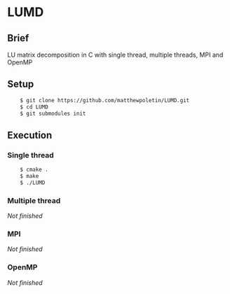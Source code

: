 # LUMD

## Brief
LU matrix decomposition in C with single thread, multiple threads, MPI and OpenMP

## Setup
```bash
    $ git clone https://github.com/matthewpoletin/LUMD.git
    $ cd LUMD
    $ git submodules init
```

## Execution
### Single thread
```bash
    $ cmake .
    $ make
    $ ./LUMD
```

### Multiple thread
*Not finished*

### MPI
*Not finished*

### OpenMP
*Not finished*